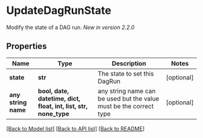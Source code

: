 # UpdateDagRunState

Modify the state of a DAG run.  *New in version 2.2.0* 

## Properties
Name | Type | Description | Notes
------------ | ------------- | ------------- | -------------
**state** | **str** | The state to set this DagRun | [optional] 
**any string name** | **bool, date, datetime, dict, float, int, list, str, none_type** | any string name can be used but the value must be the correct type | [optional]

[[Back to Model list]](../README.md#documentation-for-models) [[Back to API list]](../README.md#documentation-for-api-endpoints) [[Back to README]](../README.md)


